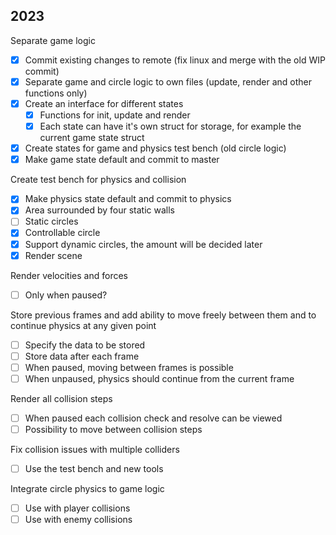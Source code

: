 2023
---

Separate game logic
 - [X] Commit existing changes to remote (fix linux and merge with the old WIP commit)
 - [X] Separate game and circle logic to own files (update, render and other functions only)
 - [X] Create an interface for different states
   - [X] Functions for init, update and render
   - [X] Each state can have it's own struct for storage, for example the current game state struct
 - [X] Create states for game and physics test bench (old circle logic)
 - [X] Make game state default and commit to master

Create test bench for physics and collision
 - [X] Make physics state default and commit to physics
 - [X] Area surrounded by four static walls
 - [ ] Static circles
 - [X] Controllable circle
 - [X] Support dynamic circles, the amount will be decided later
 - [X] Render scene

Render velocities and forces
 - [ ] Only when paused?

Store previous frames and add ability to move freely between them and to continue physics at any given point
 - [ ] Specify the data to be stored
 - [ ] Store data after each frame
 - [ ] When paused, moving between frames is possible
 - [ ] When unpaused, physics should continue from the current frame

Render all collision steps
 - [ ] When paused each collision check and resolve can be viewed
 - [ ] Possibility to move between collision steps

Fix collision issues with multiple colliders
 - [ ] Use the test bench and new tools

Integrate circle physics to game logic
 - [ ] Use with player collisions
 - [ ] Use with enemy collisions
